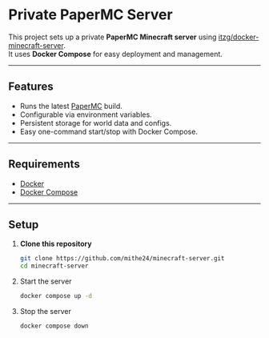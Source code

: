 # Private PaperMC Server

This project sets up a private **PaperMC Minecraft server** using [itzg/docker-minecraft-server](https://github.com/itzg/docker-minecraft-server).  
It uses **Docker Compose** for easy deployment and management.

---

##  Features
- Runs the latest [PaperMC](https://papermc.io/) build.
- Configurable via environment variables.
- Persistent storage for world data and configs.
- Easy one-command start/stop with Docker Compose.

---

## Requirements
- [Docker](https://docs.docker.com/get-docker/)
- [Docker Compose](https://docs.docker.com/compose/install/)

---

## Setup

1. **Clone this repository**
   ```bash
   git clone https://github.com/mithe24/minecraft-server.git
   cd minecraft-server
   ```

2. Start the server
    ```bash
    docker compose up -d
    ```

3. Stop the server
    ```bash
    docker compose down
    ```

